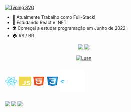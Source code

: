 
[![Typing SVG](https://readme-typing-svg.herokuapp.com?font=Arial+Text&size=38&duration=2500&color=fff&center=false&vCenter=false&width=440&lines=Luan+Rockembach+Schulz;Web+Developer;Front-End)](https://git.io/typing-svg)

- 👾 Atualmente Trabalho como Full-Stack!
- 🤖 Estudando React e .NET
- 👽 Começei a estudar programação em Junho de 2022
- 🏠 RS / BR

<div align="center">
  <a href="https://github.com/Luan053">
   <img height="180em" src="https://github-readme-stats.vercel.app/api?username=Luan053&show_icons=true&theme=dracula&include_all_commits=true&count_private=true"/>
  <img height="180em" src="https://github-readme-stats.vercel.app/api/top-langs/?username=Luan053&layout=compact&langs_count=7&theme=dracula"/>
    <p><img align="center" src="https://github-readme-streak-stats.herokuapp.com/?user=Luan053&theme=dracula" alt="Luan" /></p>
</div>

<div style="display: inline_block"><br>
  <img align="center" alt="React" height="30" width="40" src="https://raw.githubusercontent.com/devicons/devicon/master/icons/react/react-original.svg">
  <img align="center" alt="Js" height="30" width="40" src="https://raw.githubusercontent.com/devicons/devicon/master/icons/javascript/javascript-plain.svg">
  <img align="center" alt="HTML" height="30" width="40" src="https://raw.githubusercontent.com/devicons/devicon/master/icons/html5/html5-original.svg">
  <img align="center" alt="CSS" height="30" width="40" src="https://raw.githubusercontent.com/devicons/devicon/master/icons/css3/css3-original.svg">
  <img align="center" alt="CSS" height="70" width="80" src="https://raw.githubusercontent.com/devicons/devicon/master/icons/tailwindcss/tailwindcss-original-wordmark.svg">
</div>
  
  ##
 
<div> 
  <a href="https://www.instagram.com/rs_luan" target="_blank"><img src="https://img.shields.io/badge/-Instagram-%23E4405F?style=for-the-badge&logo=instagram&logoColor=white" target="_blank"></a>
  <a href = "mailto:luanrschulzz@gmail.com"><img src="https://img.shields.io/badge/-Gmail-%23333?style=for-the-badge&logo=gmail&logoColor=white" target="_blank"></a>
  <a href="https://www.linkedin.com/in/luanrs-/" target="_blank"><img src="https://img.shields.io/badge/-LinkedIn-%230077B5?style=for-the-badge&logo=linkedin&logoColor=white" target="_blank"></a> 
 
</div>
